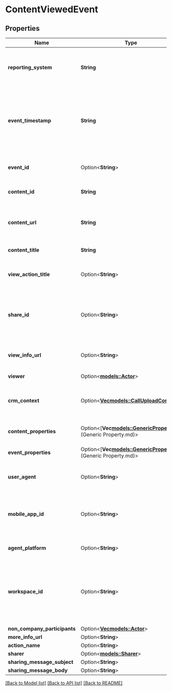 # ContentViewedEvent

## Properties

Name | Type | Description | Notes
------------ | ------------- | ------------- | -------------
**reporting_system** | **String** | The unique identifier of the reporting system. It is the same value in all events originating from the same system. | 
**event_timestamp** | **String** | The date and time when the event happened in the ISO-8601 format (e.g., '2021-08-01T02:30:00+05:00' or '2021-08-01T08:00:00Z', where Z stands for UTC); | 
**event_id** | Option<**String**> | The original id of the event as designated in the reporting system. | [optional]
**content_id** | **String** | The id of the content that was viewed in the reporting system. | 
**content_url** | **String** | The url of the content that was viewed in the reporting system. This is the url that is was accessed by the viewer. | 
**content_title** | **String** | Human readable title of the content. | 
**view_action_title** | Option<**String**> | The name of the action like \"Document Viewed\" or \"Presentation Opened\". | [optional]
**share_id** | Option<**String**> | The id of the share action that corresponds to this view event, in case there can be more than one share per content. | [optional]
**view_info_url** | Option<**String**> | The link to a page that presents additional information about this event. | [optional]
**viewer** | Option<[**models::Actor**](Actor.md)> |  | [optional]
**crm_context** | Option<[**Vec<models::CallUploadContext>**](CallUploadContext.md)> | A list of references to external systems such as CRM, Telephony System, Case Management, etc. | [optional]
**content_properties** | Option<[**Vec<models::GenericProperty>**](Generic Property.md)> | A list of additional properties for the content | [optional]
**event_properties** | Option<[**Vec<models::GenericProperty>**](Generic Property.md)> | A list of additional properties for the event | [optional]
**user_agent** | Option<**String**> | \"User-Agent\" header value for browser based interaction | [optional]
**mobile_app_id** | Option<**String**> | The application identification string in case of interaction via mobile application (bundle identifier or package name). | [optional]
**agent_platform** | Option<**String**> | Platform on which the interaction was made | [optional]
**workspace_id** | Option<**String**> | Optional workspace identifier. If specified, the event will be placed into this workspace, otherwise, the default algorithm for workspace placement will be applied. | [optional]
**non_company_participants** | Option<[**Vec<models::Actor>**](Actor.md)> |  | [optional]
**more_info_url** | Option<**String**> |  | [optional]
**action_name** | Option<**String**> |  | [optional]
**sharer** | Option<[**models::Sharer**](Sharer.md)> |  | [optional]
**sharing_message_subject** | Option<**String**> |  | [optional]
**sharing_message_body** | Option<**String**> |  | [optional]

[[Back to Model list]](../README.md#documentation-for-models) [[Back to API list]](../README.md#documentation-for-api-endpoints) [[Back to README]](../README.md)


